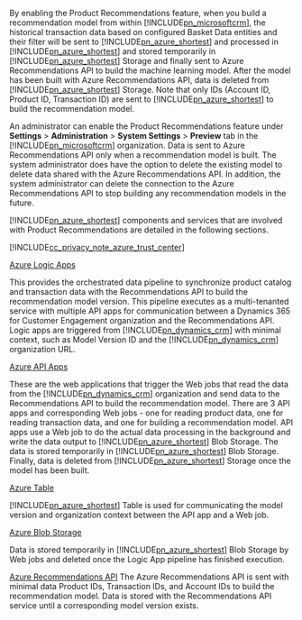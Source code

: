 By enabling the Product Recommendations feature, when you build a recommendation model from within [!INCLUDE[pn_microsoftcrm](pn-microsoftcrm.md)], the historical transaction data based on configured Basket Data entities and their filter will be sent to [!INCLUDE[pn_azure_shortest](pn-azure-shortest.md)] and processed in [!INCLUDE[pn_azure_shortest](pn-azure-shortest.md)] and stored temporarily in [!INCLUDE[pn_azure_shortest](pn-azure-shortest.md)] Storage and finally sent to Azure Recommendations API to build the machine learning model. After the model has been built with Azure Recommendations API, data is deleted from [!INCLUDE[pn_azure_shortest](pn-azure-shortest.md)] Storage. Note that only IDs (Account ID, Product ID, Transaction ID) are sent to [!INCLUDE[pn_azure_shortest](pn-azure-shortest.md)] to build the recommendation model.

An administrator can enable the Product Recommendations feature under **Settings** &gt; **Administration** &gt; **System Settings** &gt; **Preview** tab in the [!INCLUDE[pn_microsoftcrm](pn-microsoftcrm.md)] organization. Data is sent to Azure Recommendations API only when a recommendation model is built. The system administrator does have the option to delete the existing model to delete data shared with the Azure Recommendations API. In addition, the system administrator can delete the connection to the Azure Recommendations API to stop building any recommendation models in the future.

[!INCLUDE[pn_azure_shortest](pn-azure-shortest.md)] components and services that are involved with Product Recommendations are detailed in the following sections.

[!INCLUDE[cc_privacy_note_azure_trust_center](cc-privacy-note-azure-trust-center.md)]

[Azure Logic Apps](https://azure.microsoft.com/services/app-service/logic/)

This provides the orchestrated data pipeline to synchronize product catalog and transaction data with the Recommendations API to build the recommendation model version. This pipeline executes as a multi-tenanted service with multiple API apps for communication between a Dynamics 365 for Customer Engagement organization and the Recommendations API. Logic apps are triggered from [!INCLUDE[pn_dynamics_crm](pn-dynamics-crm.md)] with minimal context, such as Model Version ID and the [!INCLUDE[pn_dynamics_crm](pn-dynamics-crm.md)] organization URL. 

[Azure API Apps](https://azure.microsoft.com/services/app-service/api/)

These are the web applications that trigger the Web jobs that read the data from the [!INCLUDE[pn_dynamics_crm](pn-dynamics-crm.md)] organization and send data to the Recommendations API to build the recommendation model. There are 3 API apps and corresponding Web jobs - one for reading product data, one for reading transaction data, and one for building a recommendation model. API apps use a Web job to do the actual data processing in the background and write the data output to [!INCLUDE[pn_azure_shortest](pn-azure-shortest.md)] Blob Storage. The data is stored temporarily in [!INCLUDE[pn_azure_shortest](pn-azure-shortest.md)] Blob Storage. Finally, data is deleted from [!INCLUDE[pn_azure_shortest](pn-azure-shortest.md)] Storage once the model has been built.

[Azure Table](https://azure.microsoft.com/services/storage/tables/)

[!INCLUDE[pn_azure_shortest](pn-azure-shortest.md)] Table is used for communicating the model version and organization context between the API app and a Web job.

[Azure Blob Storage](https://azure.microsoft.com/services/storage/) 

Data is stored temporarily in [!INCLUDE[pn_azure_shortest](pn-azure-shortest.md)] Blob Storage by Web jobs and deleted once the Logic App pipeline has finished execution.

[Azure Recommendations API](https://www.microsoft.com/cognitive-services/en-us/recommendations-api) The Azure Recommendations API is sent with minimal data Product IDs, Transaction IDs, and Account IDs to build the recommendation model. Data is stored with the Recommendations API service until a corresponding model version exists.
